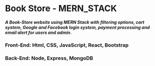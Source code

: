 # Book Store - MERN_STACK
##### A Book-Store website using MERN Stack with filtering options, cart system, Google and Facebook login system, payment processing and email alert for users and admin.
### Front-End: Html, CSS, JavaScript, React, Bootstrap
### Back-End: Node, Express, MongoDB

